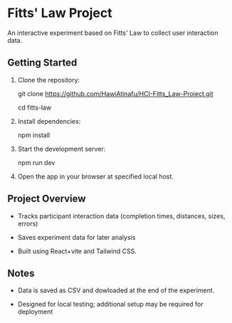 # Fitts' Law Project

An interactive experiment based on Fitts' Law to collect user interaction data.

## Getting Started

1. Clone the repository:

    git clone https://github.com/HawiAtinafu/HCI-Fitts_Law-Project.git


    cd fitts-law


2. Install dependencies:

    npm install

3. Start the development server:

    npm run dev


4. Open the app in your browser at specified local host.

## Project Overview

- Tracks participant interaction data (completion times, distances, sizes, errors)

- Saves experiment data for later analysis

- Built using React+vite and Tailwind CSS.

## Notes

- Data is saved as CSV and dowloaded at the end of the experiment.

- Designed for local testing; additional setup may be required for deployment


  
